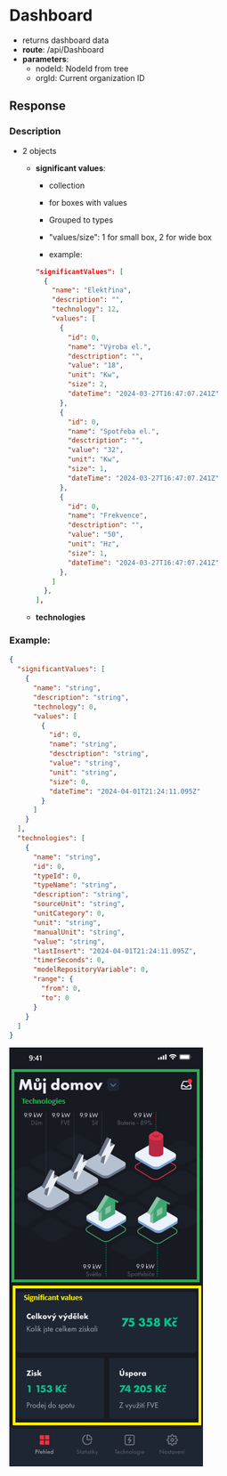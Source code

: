 # Dashboard

- returns dashboard data
- **route**: /api/Dashboard
- **parameters**:
  - nodeId: NodeId from tree
  - orgId: Current organization ID

## Response

### Description

- 2 objects

  - **significant values**:

    - collection
    - for boxes with values
    - Grouped to types
    - "values/size": 1 for small box, 2 for wide box

    - example:

    ```json
    "significantValues": [
      {
        "name": "Elektřina",
        "description": "",
        "technology": 12,
        "values": [
          {
            "id": 0,
            "name": "Výroba el.",
            "desctription": "",
            "value": "18",
            "unit": "Kw",
            "size": 2,
            "dateTime": "2024-03-27T16:47:07.241Z"
          },
          {
            "id": 0,
            "name": "Spotřeba el.",
            "desctription": "",
            "value": "32",
            "unit": "Kw",
            "size": 1,
            "dateTime": "2024-03-27T16:47:07.241Z"
          },
          {
            "id": 0,
            "name": "Frekvence",
            "desctription": "",
            "value": "50",
            "unit": "Hz",
            "size": 1,
            "dateTime": "2024-03-27T16:47:07.241Z"
          },
        ]
      },
    ],
    ```

  - **technologies**

### Example:

```Json
{
  "significantValues": [
    {
      "name": "string",
      "description": "string",
      "technology": 0,
      "values": [
        {
          "id": 0,
          "name": "string",
          "desctription": "string",
          "value": "string",
          "unit": "string",
          "size": 0,
          "dateTime": "2024-04-01T21:24:11.095Z"
        }
      ]
    }
  ],
  "technologies": [
    {
      "name": "string",
      "id": 0,
      "typeId": 0,
      "typeName": "string",
      "description": "string",
      "sourceUnit": "string",
      "unitCategory": 0,
      "unit": "string",
      "manualUnit": "string",
      "value": "string",
      "lastInsert": "2024-04-01T21:24:11.095Z",
      "timerSeconds": 0,
      "modelRepositoryVariable": 0,
      "range": {
        "from": 0,
        "to": 0
      }
    }
  ]
}
```

![Dashboard](../Images/Dashboard.png "MarineGEO logo")
